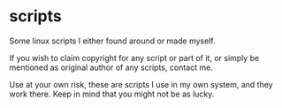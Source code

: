 scripts
=======

Some linux scripts I either found around or made myself.

If you wish to claim copyright for any script or part of it, or simply be mentioned as original author of any scripts, contact me.

Use at your own risk, these are scripts I use in my own system, and they work there. Keep in mind that you might not be as lucky.